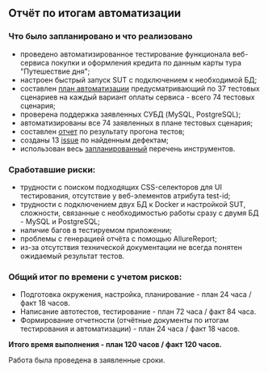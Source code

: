## Отчёт по итогам автоматизации

### Что было запланировано и что реализовано

- проведено автоматизированное тестирование функционала веб-сервиса покупки и оформления кредита по данным карты тура "Путешествие дня";
- настроен быстрый запуск SUT с подключением к необходимой БД;
- составлен [план автоматизации](https://github.com/AlexPanasko/QA-Diploma/blob/main/docs/Plan.md) предусматривающий по 37 тестовых сценариев на каждый вариант оплаты сервиса - всего 74 тестовых сценария;
- проверена поддержка заявленных СУБД (MySQL, PostgreSQL);
- автоматизированы все 74 заявленных в плане тестовых сценария;
- составлен [отчет](https://github.com/AlexPanasko/QA-Diploma/blob/main/docs/Report.md) по результату прогона тестов;
- созданы 13 [issue](https://github.com/AlexPanasko/QA-Diploma/issues) по найденным дефектам;
- использован весь [запланированный](https://github.com/AlexPanasko/QA-Diploma/blob/main/docs/Plan.md) перечень инструментов.

### Сработавшие риски:
- трудности с поиском подходящих CSS-селекторов для UI тестирования, отсутствие у веб-элементов атрибута test-id;
- трудности с подключением двух БД к Docker и настройкой SUT, сложности, связанные с необходимостью работы сразу с двумя БД - MySQL и PostgreSQL;
- наличие багов в тестируемом приложении;
- проблемы с генерацией отчёта с помощью AllureReport;
- из-за отсутствия технической документации не всегда понятен ожидаемый результат тестов.

### Общий итог по времени с учетом рисков:
- Подготовка окружения, настройка, планирование - план 24 часа / факт 18 часов.
- Написание автотестов, тестирование - план 72 часа / факт 84 часа.
- Формирование отчетности (отчётные документы по итогам тестирования и автоматизации) - план 24 часа / факт 18 часов.

**Итого время выполнения - план 120 часов / факт 120 часов.**

Работа была проведена в заявленные сроки.